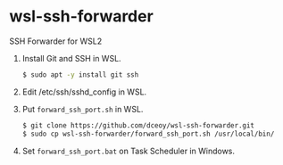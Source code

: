 wsl-ssh-forwarder
=================

SSH Forwarder for WSL2

1.  Install Git and SSH in WSL.

    ```sh
    $ sudo apt -y install git ssh
    ```

2.  Edit /etc/ssh/sshd_config in WSL.

3.  Put `forward_ssh_port.sh` in WSL.

    ```sh
    $ git clone https://github.com/dceoy/wsl-ssh-forwarder.git
    $ sudo cp wsl-ssh-forwarder/forward_ssh_port.sh /usr/local/bin/
    ```

4.  Set `forward_ssh_port.bat` on Task Scheduler in Windows.
